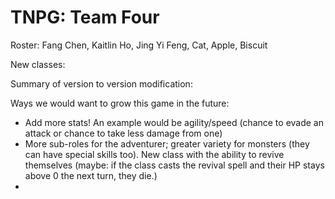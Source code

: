 # TNPG: Team Four

Roster: Fang Chen, Kaitlin Ho, Jing Yi Feng, Cat, Apple, Biscuit

New classes:


Summary of version to version modification:


Ways we would want to grow this game in the future:
- Add more stats! An example would be agility/speed (chance to evade an attack or chance to take less damage from one)
- More sub-roles for the adventurer; greater variety for monsters (they can have special skills too). New class with the ability to revive themselves (maybe: if the class casts the revival spell and their HP stays above 0 the next turn, they die.)
- 
